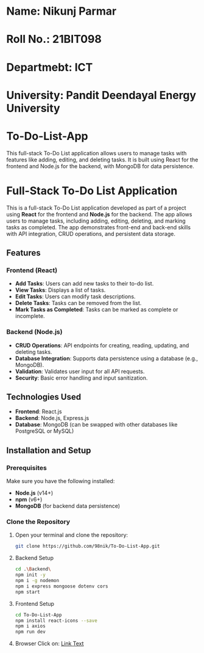 # Name: Nikunj Parmar
# Roll No.: 21BIT098
# Departmebt: ICT
# University: Pandit Deendayal Energy University

# To-Do-List-App
This full-stack To-Do List application allows users to manage tasks with features like adding, editing, and deleting tasks. It is built using React for the frontend and Node.js for the backend, with MongoDB for data persistence.

# Full-Stack To-Do List Application

This is a full-stack To-Do List application developed as part of a project using **React** for the frontend and **Node.js** for the backend. The app allows users to manage tasks, including adding, editing, deleting, and marking tasks as completed. The app demonstrates front-end and back-end skills with API integration, CRUD operations, and persistent data storage.

## Features

### Frontend (React)
- **Add Tasks**: Users can add new tasks to their to-do list.
- **View Tasks**: Displays a list of tasks.
- **Edit Tasks**: Users can modify task descriptions.
- **Delete Tasks**: Tasks can be removed from the list.
- **Mark Tasks as Completed**: Tasks can be marked as complete or incomplete.

### Backend (Node.js)
- **CRUD Operations**: API endpoints for creating, reading, updating, and deleting tasks.
- **Database Integration**: Supports data persistence using a database (e.g., MongoDB).
- **Validation**: Validates user input for all API requests.
- **Security**: Basic error handling and input sanitization.

## Technologies Used
- **Frontend**: React.js
- **Backend**: Node.js, Express.js
- **Database**: MongoDB (can be swapped with other databases like PostgreSQL or MySQL)

## Installation and Setup

### Prerequisites
Make sure you have the following installed:
- **Node.js** (v14+)
- **npm** (v6+)
- **MongoDB** (for backend data persistence)

### Clone the Repository

1. Open your terminal and clone the repository:
   ```bash
   git clone https://github.com/98nik/To-Do-List-App.git


2. Backend Setup
   ```bash
   cd .\Backend\
   npm init -y
   npm i -g nodemon
   npm i express mongoose dotenv cors
   npm start
   
3. Frontend Setup
   ```bash
   cd To-Do-List-App
   npm install react-icons --save
   npm i axios
   npm run dev

4. Browser
   Click on:
     [Link Text](http://localhost:5173/)
